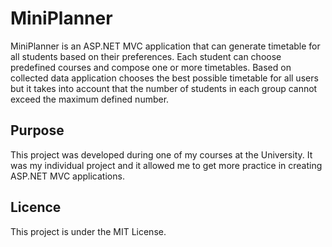 # MiniPlanner

MiniPlanner is an ASP.NET MVC application that can generate timetable for all students based on their preferences.
Each student can choose predefined courses and compose one or more timetables.
Based on collected data application chooses the best possible timetable for all users but it takes into account that the number of students in each group cannot exceed the maximum defined number.

## Purpose

This project was developed during one of my courses at the University. It was my individual project and it allowed me to get more practice in creating ASP.NET MVC applications.

## Licence

This project is under the MIT License.
